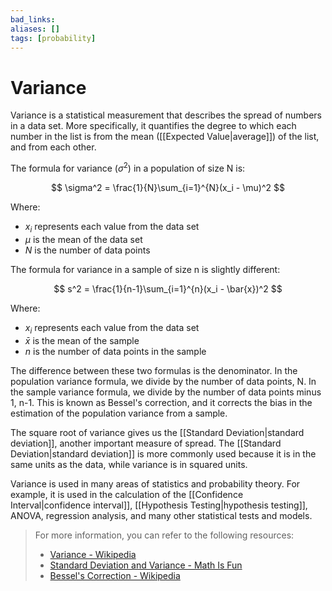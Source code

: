 ```yaml
---
bad_links: 
aliases: []
tags: [probability]
---
```

# Variance

Variance is a statistical measurement that describes the spread of numbers in a data set. More specifically, it quantifies the degree to which each number in the list is from the mean ([[Expected Value|average]]) of the list, and from each other. 

The formula for variance ($\sigma^2$) in a population of size N is:

$$
\sigma^2 = \frac{1}{N}\sum_{i=1}^{N}(x_i - \mu)^2
$$

Where:
- $x_i$ represents each value from the data set
- $\mu$ is the mean of the data set
- $N$ is the number of data points

The formula for variance in a sample of size n is slightly different:

$$
s^2 = \frac{1}{n-1}\sum_{i=1}^{n}(x_i - \bar{x})^2
$$

Where:
- $x_i$ represents each value from the data set
- $\bar{x}$ is the mean of the sample
- $n$ is the number of data points in the sample

The difference between these two formulas is the denominator. In the population variance formula, we divide by the number of data points, N. In the sample variance formula, we divide by the number of data points minus 1, n-1. This is known as Bessel's correction, and it corrects the bias in the estimation of the population variance from a sample.

The square root of variance gives us the [[Standard Deviation|standard deviation]], another important measure of spread. The [[Standard Deviation|standard deviation]] is more commonly used because it is in the same units as the data, while variance is in squared units.

Variance is used in many areas of statistics and probability theory. For example, it is used in the calculation of the [[Confidence Interval|confidence interval]], [[Hypothesis Testing|hypothesis testing]], ANOVA, regression analysis, and many other statistical tests and models.

> For more information, you can refer to the following resources:
> - [Variance - Wikipedia](https://www.google.com/search?q=Variance+Wikipedia)
> - [Standard Deviation and Variance - Math Is Fun](https://www.google.com/search?q=Standard+Deviation+and+Variance+Math+Is+Fun)
> - [Bessel's Correction - Wikipedia](https://www.google.com/search?q=Bessel%27s+Correction+Wikipedia)